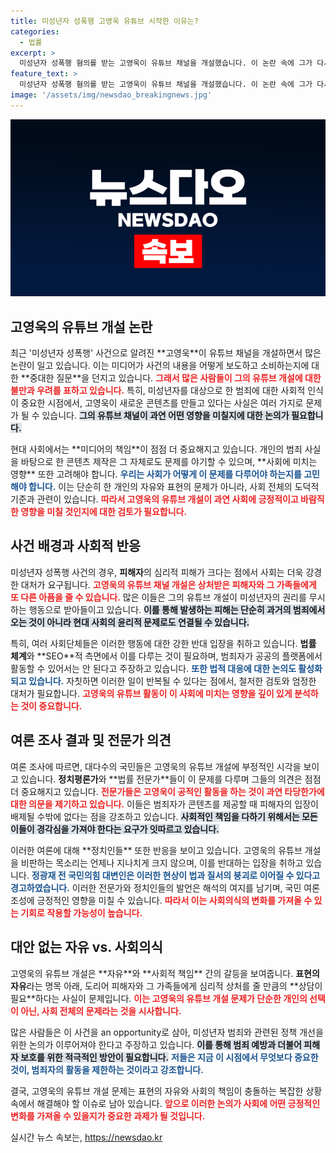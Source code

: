 ```yaml
---
title: 미성년자 성폭행 고영욱 유튜브 시작한 이유는?
categories:
  - 법률
excerpt: >
  미성년자 성폭행 혐의를 받는 고영욱이 유튜브 채널을 개설했습니다. 이 논란 속에 그가 다시금 대중 앞에 나서는 것에 대한 우려와 의견이 분분한 가운데, 전문가들의 심층 분석이 이어집니다. 과연 이 상황이 사회에 미치는 영향은?
feature_text: >
  미성년자 성폭행 혐의를 받는 고영욱이 유튜브 채널을 개설했습니다. 이 논란 속에 그가 다시금 대중 앞에 나서는 것에 대한 우려와 의견이 분분한 가운데, 전문가들의 심층 분석이 이어집니다. 과연 이 상황이 사회에 미치는 영향은?
image: '/assets/img/newsdao_breakingnews.jpg'
---
```


<p><img src="/assets/img/newsdao_breakingnews.jpg" alt="ontimetimes 속보" /></p>

<h2 data-ke-size="size26">고영욱의 유튜브 개설 논란</h2>

<p data-ke-size="size16">최근 '미성년자 성폭행' 사건으로 알려진 **고영욱**이 유튜브 채널을 개설하면서 많은 논란이 일고 있습니다. 이는 미디어가 사건의 내용을 어떻게 보도하고 소비하는지에 대한 **중대한 질문**을 던지고 있습니다. <b><span style="color: #ee2323;">그래서 많은 사람들이 그의 유튜브 개설에 대한 불만과 우려를 표하고 있습니다.</span></b> 특히, 미성년자를 대상으로 한 범죄에 대한 사회적 인식이 중요한 시점에서, 고영욱이 새로운 콘텐츠를 만들고 있다는 사실은 여러 가지로 문제가 될 수 있습니다. <b><span style="background-color: #21538527;">그의 유튜브 채널이 과연 어떤 영향을 미칠지에 대한 논의가 필요합니다.</span></b></p>

<p data-ke-size="size16">현대 사회에서는 **미디어의 책임**이 점점 더 중요해지고 있습니다. 개인의 범죄 사실을 바탕으로 한 콘텐츠 제작은 그 자체로도 문제를 야기할 수 있으며, **사회에 미치는 영향** 또한 고려해야 합니다. <b><span style="color: #1a5490;">우리는 사회가 어떻게 이 문제를 다루어야 하는지를 고민해야 합니다.</span></b> 이는 단순히 한 개인의 자유와 표현의 문제가 아니라, 사회 전체의 도덕적 기준과 관련이 있습니다. <b><span style="color: #ee2323;">따라서 고영욱의 유튜브 개설이 과연 사회에 긍정적이고 바람직한 영향을 미칠 것인지에 대한 검토가 필요합니다.</span></b></p>

<h2 data-ke-size="size26">사건 배경과 사회적 반응</h2>

<p data-ke-size="size16">미성년자 성폭행 사건의 경우, <b>피해자</b>의 심리적 피해가 크다는 점에서 사회는 더욱 강경한 대처가 요구됩니다. <b><span style="color: #ee2323;">고영욱의 유튜브 채널 개설은 상처받은 피해자와 그 가족들에게 또 다른 아픔을 줄 수 있습니다.</span></b> 많은 이들은 그의 유튜브 개설이 미성년자의 권리를 무시하는 행동으로 받아들이고 있습니다. <b><span style="background-color: #21538527;">이를 통해 발생하는 피해는 단순히 과거의 범죄에서 오는 것이 아니라 현대 사회의 윤리적 문제로도 연결될 수 있습니다.</span></b></p>

<p data-ke-size="size16">특히, 여러 사회단체들은 이러한 행동에 대한 강한 반대 입장을 취하고 있습니다. <b>법률 체계</b>와 **SEO**적 측면에서 이를 다루는 것이 필요하며, 범죄자가 공공의 플랫폼에서 활동할 수 있어서는 안 된다고 주장하고 있습니다. <b><span style="color: #1a5490;">또한 법적 대응에 대한 논의도 활성화되고 있습니다.</span></b> 자칫하면 이러한 일이 반복될 수 있다는 점에서, 철저한 검토와 엄정한 대처가 필요합니다. <b><span style="color: #ee2323;">고영욱의 유튜브 활동이 이 사회에 미치는 영향을 깊이 있게 분석하는 것이 중요합니다.</span></b></p>

<h2 data-ke-size="size26">여론 조사 결과 및 전문가 의견</h2>

<p data-ke-size="size16">여론 조사에 따르면, 대다수의 국민들은 고영욱의 유튜브 개설에 부정적인 시각을 보이고 있습니다. <b>정치평론가</b>와 **법률 전문가**들이 이 문제를 다루며 그들의 의견은 점점 더 중요해지고 있습니다. <b><span style="color: #ee2323;">전문가들은 고영욱이 공적인 활동을 하는 것이 과연 타당한가에 대한 의문을 제기하고 있습니다.</span></b> 이들은 범죄자가 콘텐츠를 제공할 때 피해자의 입장이 배제될 수밖에 없다는 점을 강조하고 있습니다. <b><span style="background-color: #21538527;">사회적인 책임을 다하기 위해서는 모든 이들이 경각심을 가져야 한다는 요구가 잇따르고 있습니다.</span></b></p>

<p data-ke-size="size16">이러한 여론에 대해 **정치인들** 또한 반응을 보이고 있습니다. 고영욱의 유튜브 개설을 비판하는 목소리는 언제나 지나치게 크지 않으며, 이를 반대하는 입장을 취하고 있습니다. <b><span style="color: #1a5490;">정광재 전 국민의힘 대변인은 이러한 현상이 법과 질서의 붕괴로 이어질 수 있다고 경고하였습니다.</span></b> 이러한 전문가와 정치인들의 발언은 해석의 여지를 남기며, 국민 여론 조성에 긍정적인 영향을 미칠 수 있습니다. <b><span style="color: #ee2323;">따라서 이는 사회의식의 변화를 가져올 수 있는 기회로 작용할 가능성이 높습니다.</span></b></p>

<h2 data-ke-size="size26">대안 없는 자유 vs. 사회의식</h2>

<p data-ke-size="size16">고영욱의 유튜브 개설은 **자유**와 **사회적 책임** 간의 갈등을 보여줍니다. <b>표현의 자유</b>라는 명목 아래, 도리어 피해자와 그 가족들에게 심리적 상처를 줄 만큼의 **상담이 필요**하다는 사실이 문제입니다. <b><span style="color: #ee2323;">이는 고영욱의 유튜브 개설 문제가 단순한 개인의 선택이 아닌, 사회 전체의 문제라는 것을 시사합니다.</span></b></p>

<p data-ke-size="size16">많은 사람들은 이 사건을 an opportunity로 삼아, 미성년자 범죄와 관련된 정책 개선을 위한 논의가 이루어져야 한다고 주장하고 있습니다. <b><span style="background-color: #21538527;">이를 통해 범죄 예방과 더불어 피해자 보호를 위한 적극적인 방안이 필요합니다.</span></b> <b><span style="color: #1a5490;">저들은 지금 이 시점에서 무엇보다 중요한 것이, 범죄자의 활동을 제한하는 것이라고 강조합니다.</span></b></p>

<p data-ke-size="size16">결국, 고영욱의 유튜브 개설 문제는 표현의 자유와 사회의 책임이 충돌하는 복잡한 상황 속에서 해결해야 할 이슈로 남아 있습니다. <b><span style="color: #ee2323;">앞으로 이러한 논의가 사회에 어떤 긍정적인 변화를 가져올 수 있을지가 중요한 과제가 될 것입니다.</span></b></p>

<p data-ke-size="size16"></p>
실시간 뉴스 속보는, <a href="https://newsdao.kr" rel="dofollow">https://newsdao.kr</a>


